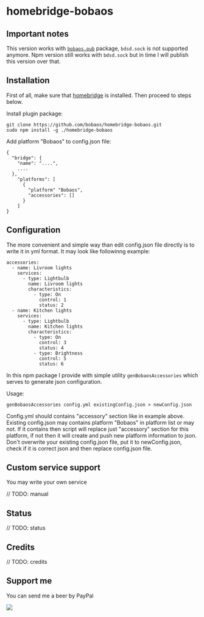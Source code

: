 # homebridge-bobaos

## Important notes

This version works with [`bobaos.pub`](https://github.com/bobaoskit/bobaos.pub) package, `bdsd.sock` is not supported anymore.
Npm version still works with `bdsd.sock` but in time I will publish this version over that.

## Installation

First of all, make sure that [homebridge](https://github.com/nfarina/homebridge) is installed. Then proceed to steps below.

Install plugin package:

```
git clone https://github.com/bobaos/homebridge-bobaos.git
sudo npm install -g ./homebridge-bobaos
```

Add platform "Bobaos" to config.json file:

```
{
  "bridge": {
    "name": "....",
    ....
  },
    "platforms": [
      {
        "platform" "Bobaos",
        "accessories": []
      }
    ]
}
```

## Configuration

The more convenient and simple way than edit config.json file directly is to write it in yml format. It may look like followinng example:

```
accessories:
  - name: Livroom lights
    services:
      - type: Lightbulb
        name: Livroom lights
        characteristics:
          - type: On
            control: 1
            status: 2
  - name: Kitchen lights
    services:
      - type: Lightbulb
        name: Kitchen lights
        characteristics:
          - type: On
            control: 3
            status: 4
          - type: Brightness
            control: 5
            status: 6
```

In this npm package I provide with simple utility `genBobaosAccessories` which serves to generate json configuration.

Usage:

```
genBobaosAccessories config.yml existingConfig.json > newConfig.json
```

Config.yml should contains "accessory" section like in example above. Existing config.json may contains platform "Bobaos" in platform list or may not. If it contains then script will replace just "accessory" section for this platform, if not then it will create and push new platform information to json.
Don't overwrite your existing config.json file, put it to newConfig.json, check if it is correct json and then replace config.json file.

## Custom service support

You may write your own service

// TODO: manual

## Status

// TODO: status

## Credits

// TODO: credits

## Support me

You can send me a beer by PayPal

[![](https://www.paypalobjects.com/en_US/i/btn/btn_donateCC_LG.gif)](https://paypal.me/shabunin)
